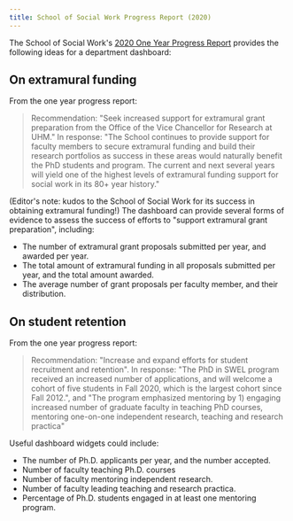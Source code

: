 ```yaml
---
title: School of Social Work Progress Report (2020)
---
```


The School of Social Work's [2020 One Year Progress Report](https://manoa.hawaii.edu/ovcaa/wp-content/uploads/2020/08/SW-One-Year-Report-PhD-in-Social-Welfare-SWEL_051520.pdf) provides the following ideas for a department dashboard:

## On extramural funding

From the one year progress report:

> Recommendation: "Seek increased support for extramural grant preparation from the Office of the Vice Chancellor for Research at UHM."  In response: "The School continues to provide support for faculty members to secure extramural funding and build their research portfolios as success in these areas would naturally benefit the PhD students and program. The current and next several years will yield one of the highest levels of extramural funding support for social work in its 80+ year history."

(Editor's note: kudos to the School of Social Work for its success in obtaining extramural funding!)  The dashboard can provide several forms of evidence to assess the success of efforts to "support extramural grant preparation", including:

  * The number of extramural grant proposals submitted per year, and awarded per year.
  * The total amount of extramural funding in all proposals submitted per year, and the total amount awarded.
  * The average number of grant proposals per faculty member, and their distribution.

## On student retention

From the one year progress report:

> Recommendation: "Increase and expand efforts for student recruitment and retention". In response: "The PhD in SWEL program received an increased number of applications, and will welcome a cohort of five students in Fall 2020, which is the largest cohort since Fall 2012.", and "The program emphasized mentoring by 1) engaging increased number of graduate faculty in teaching PhD courses, mentoring one-on-one independent research, teaching and research practica"

Useful dashboard widgets could include:

  * The number of Ph.D. applicants per year, and the number accepted.
  * Number of faculty teaching Ph.D. courses
  * Number of faculty mentoring independent research.
  * Number of faculty leading teaching and research practica.
  * Percentage of Ph.D. students engaged in at least one mentoring program.
